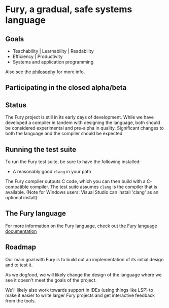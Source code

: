 # Fury, a gradual, safe systems language

## Goals

- Teachability | Learnability | Readability
- Efficiency | Productivity
- Systems and application programming

Also see the [philosophy](docs/philosophy.md) for more info.

## Participating in the closed alpha/beta

## Status

The Fury project is still in its early days of development. While we have developed a compiler in tandem with designing the language, both should be considered experimental and pre-alpha in quality. Significant changes to both the language and the compiler should be expected.

## Running the test suite

To run the Fury test suite, be sure to have the following installed:

* A reasonably good `clang` in your path

The Fury compiler outputs C code, which you can then build with a C-compatible compiler. The test suite assumes `clang` is the compiler that is available. (Note for Windows users: Visual Studio can install 'clang' as an optional install)

## The Fury language

For more information on the Fury language, check out [the Fury language documentation](docs/language.md)

## Roadmap

Our main goal with Fury is to build out an implementation of its initial design and to test it.

As we dogfood, we will likely change the design of the language where we see it doesn't meet the goals of the project.

We'll likely also work towards support in IDEs (using things like LSP) to make it easier to write larger Fury projects and get interactive feedback from the tools.
